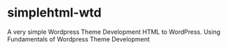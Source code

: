 # simplehtml-wtd
A very simple Wordpress Theme Development HTML to WordPress. Using Fundamentals of Wordpress Theme Development
